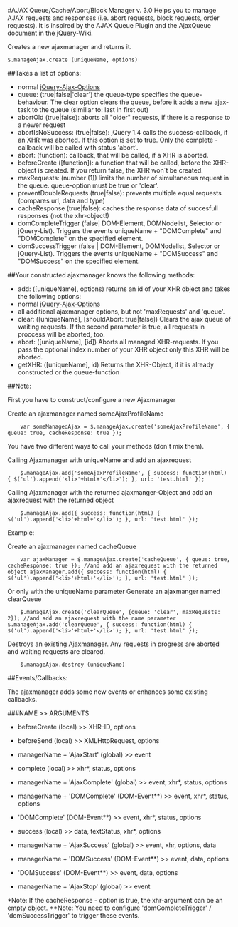 #AJAX Queue/Cache/Abort/Block Manager v. 3.0
Helps you to manage AJAX requests and responses (i.e. abort requests, block requests, order requests). It is inspired by the AJAX Queue Plugin and the AjaxQueue document in the jQuery-Wiki.

Creates a new ajaxmanager and returns it.
```
$.manageAjax.create (uniqueName, options)

```


##Takes a list of options:

*	normal [jQuery-Ajax-Options](http://docs.jquery.com/Ajax/jQuery.ajax#options)
*	queue: (true|false|'clear') the queue-type specifies the queue-behaviour. The clear option clears the queue, before it adds a new ajax-task to the queue (similiar to: last in first out)
*	abortOld (true|false): aborts all "older" requests, if there is a response to a newer request
*	abortIsNoSuccess: (true|false): jQuery 1.4 calls the success-callback, if an XHR was aborted. If this option is set to true. Only the complete - callback will be called with status 'abort'.
*	abort: (function): callback, that will be called, if a XHR is aborted.
*	beforeCreate ([function]): a function that will be called, before the XHR-object is created. If you return false, the XHR won´t be created.
*	maxRequests: (number (1)) limits the number of simultaneous request in the queue. queue-option must be true or 'clear'.
*	preventDoubleRequests (true|false): prevents multiple equal requests (compares url, data and type)
*	cacheResponse (true|false): caches the response data of succesfull responses (not the xhr-object!)
*	domCompleteTrigger (false| DOM-Element, DOMNodelist, Selector or jQuery-List). Triggers the events uniqueName + "DOMComplete" and "DOMComplete" on the specified element.
*	domSuccessTrigger (false | DOM-Element, DOMNodelist, Selector or jQuery-List). Triggers the events uniqueName + "DOMSuccess" and "DOMSuccess" on the specified element.


##Your constructed ajaxmanager knows the following methods:

*	add: ([uniqueName], options) returns an id of your XHR object and takes the following options:
*	normal [jQuery-Ajax-Options](http://docs.jquery.com/Ajax/jQuery.ajax#options)
*	all additional ajaxmanager options, but not 'maxRequests' and 'queue'.
*	clear: ([uniqueName], [shouldAbort: true|false]) Clears the ajax queue of waiting requests. If the second parameter is true, all requests in proccess will be aborted, too.
*	abort: ([uniqueName], [id]) Aborts all managed XHR-requests. If you pass the optional index number of your XHR object only this XHR will be aborted.
*	getXHR: ([uniqueName], id) Returns the XHR-Object, if it is already constructed or the queue-function


##Note:

First you have to construct/configure a new Ajaxmanager

Create an ajaxmanager named someAjaxProfileName
```
	var someManagedAjax = $.manageAjax.create('someAjaxProfileName', { queue: true, cacheResponse: true });
```

You have two different ways to call your methods (don´t mix them).

Calling Ajaxmanager with uniqueName and add an ajaxrequest
```
	$.manageAjax.add('someAjaxProfileName', { success: function(html) { $('ul').append('<li>'+html+'</li>'); }, url: 'test.html' });
```

Calling Ajaxmanager with the returned ajaxmanger-Object and add an ajaxrequest with the returned object
```
	$.manageAjax.add({ success: function(html) { $('ul').append('<li>'+html+'</li>'); }, url: 'test.html' });
```

Example:

Create an ajaxmanager named cacheQueue
```
	var ajaxManager = $.manageAjax.create('cacheQueue', { queue: true, cacheResponse: true }); //and add an ajaxrequest with the returned object ajaxManager.add({ success: function(html) { $('ul').append('<li>'+html+'</li>'); }, url: 'test.html' });
```

Or only with the uniqueName parameter
Generate an ajaxmanger named clearQueue
```
	$.manageAjax.create('clearQueue', {queue: 'clear', maxRequests: 2}); //and add an ajaxrequest with the name parameter $.manageAjax.add('clearQueue', { success: function(html) { $('ul').append('<li>'+html+'</li>'); }, url: 'test.html' });
```	

Destroys an existing Ajaxmanager. Any requests in progress are aborted and waiting requests are cleared.
```
	$.manageAjax.destroy (uniqueName)
```



##Events/Callbacks:

The ajaxmanager adds some new events or enhances some existing callbacks.

###NAME  >> ARGUMENTS

*	beforeCreate (local) >> XHR-ID, options

*	beforeSend (local) >> XMLHttpRequest, options

*	managerName + 'AjaxStart' (global) >> event

*	complete (local) >> xhr*, status, options

*	managerName + 'AjaxComplete' (global) >> event, xhr*, status, options

*	managerName + 'DOMComplete' (DOM-Event**) >> event, xhr*, status, options

*	'DOMComplete' (DOM-Event**) >> event, xhr*, status, options

*	success (local) >> data, textStatus, xhr*, options

*	managerName + 'AjaxSuccess' (global) >> event, xhr, options, data

*	managerName + 'DOMSuccess' (DOM-Event**) >> event, data, options

*	'DOMSuccess' (DOM-Event**) >> event, data, options

*	managerName + 'AjaxStop' (global) >> event


*Note: If the cacheResponse - option is true, the xhr-argument can be an empty object.
**Note: You need to configure 'domCompleteTrigger' / 'domSuccessTrigger' to trigger these events.